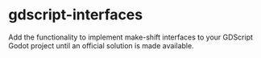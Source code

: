 # gdscript-interfaces
Add the functionality to implement make-shift interfaces to your GDScript Godot project until an official solution is made available.
